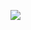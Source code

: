 [![](https://github.com/fiji/LocalThickness/actions/workflows/build-main.yml/badge.svg)](https://github.com/fiji/LocalThickness/actions/workflows/build-main.yml)

